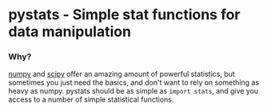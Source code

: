# pystats - Simple stat functions for data manipulation #

### Why? ###
[numpy][np] and [scipy][sp] offer an amazing amount of powerful statistics, but sometimes 
you just need the basics, and don't want to rely on something as heavy as numpy.  pystats 
should be as simple as `import stats`, and give you access to a number of simple statistical 
functions.

[np]:http://www.numpy.org/
[sp]:http://www.scipy.org/
